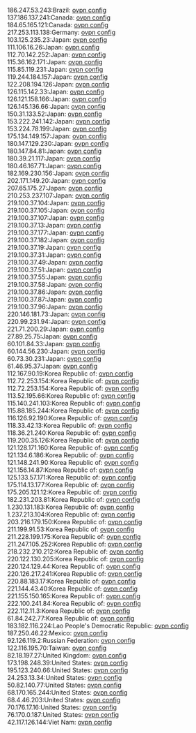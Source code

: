 186.247.53.243:Brazil: [ovpn config](vpn/186_247_53_243.ovpn)  
137.186.137.241:Canada: [ovpn config](vpn/137_186_137_241.ovpn)  
184.65.165.121:Canada: [ovpn config](vpn/184_65_165_121.ovpn)  
217.253.113.138:Germany: [ovpn config](vpn/217_253_113_138.ovpn)  
103.125.235.23:Japan: [ovpn config](vpn/103_125_235_23.ovpn)  
111.106.16.26:Japan: [ovpn config](vpn/111_106_16_26.ovpn)  
112.70.142.252:Japan: [ovpn config](vpn/112_70_142_252.ovpn)  
115.36.162.171:Japan: [ovpn config](vpn/115_36_162_171.ovpn)  
115.85.119.231:Japan: [ovpn config](vpn/115_85_119_231.ovpn)  
119.244.184.157:Japan: [ovpn config](vpn/119_244_184_157.ovpn)  
122.208.194.126:Japan: [ovpn config](vpn/122_208_194_126.ovpn)  
126.115.142.33:Japan: [ovpn config](vpn/126_115_142_33.ovpn)  
126.121.158.166:Japan: [ovpn config](vpn/126_121_158_166.ovpn)  
126.145.136.66:Japan: [ovpn config](vpn/126_145_136_66.ovpn)  
150.31.133.52:Japan: [ovpn config](vpn/150_31_133_52.ovpn)  
153.222.241.142:Japan: [ovpn config](vpn/153_222_241_142.ovpn)  
153.224.78.199:Japan: [ovpn config](vpn/153_224_78_199.ovpn)  
175.134.149.157:Japan: [ovpn config](vpn/175_134_149_157.ovpn)  
180.147.129.230:Japan: [ovpn config](vpn/180_147_129_230.ovpn)  
180.147.84.81:Japan: [ovpn config](vpn/180_147_84_81.ovpn)  
180.39.21.117:Japan: [ovpn config](vpn/180_39_21_117.ovpn)  
180.46.167.71:Japan: [ovpn config](vpn/180_46_167_71.ovpn)  
182.169.230.156:Japan: [ovpn config](vpn/182_169_230_156.ovpn)  
202.171.149.20:Japan: [ovpn config](vpn/202_171_149_20.ovpn)  
207.65.175.27:Japan: [ovpn config](vpn/207_65_175_27.ovpn)  
210.253.237.107:Japan: [ovpn config](vpn/210_253_237_107.ovpn)  
219.100.37.104:Japan: [ovpn config](vpn/219_100_37_104.ovpn)  
219.100.37.105:Japan: [ovpn config](vpn/219_100_37_105.ovpn)  
219.100.37.107:Japan: [ovpn config](vpn/219_100_37_107.ovpn)  
219.100.37.13:Japan: [ovpn config](vpn/219_100_37_13.ovpn)  
219.100.37.177:Japan: [ovpn config](vpn/219_100_37_177.ovpn)  
219.100.37.182:Japan: [ovpn config](vpn/219_100_37_182.ovpn)  
219.100.37.19:Japan: [ovpn config](vpn/219_100_37_19.ovpn)  
219.100.37.31:Japan: [ovpn config](vpn/219_100_37_31.ovpn)  
219.100.37.49:Japan: [ovpn config](vpn/219_100_37_49.ovpn)  
219.100.37.51:Japan: [ovpn config](vpn/219_100_37_51.ovpn)  
219.100.37.55:Japan: [ovpn config](vpn/219_100_37_55.ovpn)  
219.100.37.58:Japan: [ovpn config](vpn/219_100_37_58.ovpn)  
219.100.37.86:Japan: [ovpn config](vpn/219_100_37_86.ovpn)  
219.100.37.87:Japan: [ovpn config](vpn/219_100_37_87.ovpn)  
219.100.37.96:Japan: [ovpn config](vpn/219_100_37_96.ovpn)  
220.146.181.73:Japan: [ovpn config](vpn/220_146_181_73.ovpn)  
220.99.231.94:Japan: [ovpn config](vpn/220_99_231_94.ovpn)  
221.71.200.29:Japan: [ovpn config](vpn/221_71_200_29.ovpn)  
27.89.25.75:Japan: [ovpn config](vpn/27_89_25_75.ovpn)  
60.101.84.33:Japan: [ovpn config](vpn/60_101_84_33.ovpn)  
60.144.56.230:Japan: [ovpn config](vpn/60_144_56_230.ovpn)  
60.73.30.231:Japan: [ovpn config](vpn/60_73_30_231.ovpn)  
61.46.95.37:Japan: [ovpn config](vpn/61_46_95_37.ovpn)  
112.167.90.19:Korea Republic of: [ovpn config](vpn/112_167_90_19.ovpn)  
112.72.253.154:Korea Republic of: [ovpn config](vpn/112_72_253_154.ovpn)  
112.72.253.154:Korea Republic of: [ovpn config](vpn/112_72_253_154.ovpn)  
113.52.195.66:Korea Republic of: [ovpn config](vpn/113_52_195_66.ovpn)  
115.140.241.103:Korea Republic of: [ovpn config](vpn/115_140_241_103.ovpn)  
115.88.185.244:Korea Republic of: [ovpn config](vpn/115_88_185_244.ovpn)  
116.126.92.190:Korea Republic of: [ovpn config](vpn/116_126_92_190.ovpn)  
118.33.42.13:Korea Republic of: [ovpn config](vpn/118_33_42_13.ovpn)  
118.36.21.240:Korea Republic of: [ovpn config](vpn/118_36_21_240.ovpn)  
119.200.35.126:Korea Republic of: [ovpn config](vpn/119_200_35_126.ovpn)  
121.128.171.160:Korea Republic of: [ovpn config](vpn/121_128_171_160.ovpn)  
121.134.6.186:Korea Republic of: [ovpn config](vpn/121_134_6_186.ovpn)  
121.148.241.90:Korea Republic of: [ovpn config](vpn/121_148_241_90.ovpn)  
121.156.14.87:Korea Republic of: [ovpn config](vpn/121_156_14_87.ovpn)  
125.133.57.171:Korea Republic of: [ovpn config](vpn/125_133_57_171.ovpn)  
175.114.13.177:Korea Republic of: [ovpn config](vpn/175_114_13_177.ovpn)  
175.205.121.12:Korea Republic of: [ovpn config](vpn/175_205_121_12.ovpn)  
182.231.203.81:Korea Republic of: [ovpn config](vpn/182_231_203_81.ovpn)  
1.230.131.183:Korea Republic of: [ovpn config](vpn/1_230_131_183.ovpn)  
1.237.213.104:Korea Republic of: [ovpn config](vpn/1_237_213_104.ovpn)  
203.216.179.150:Korea Republic of: [ovpn config](vpn/203_216_179_150.ovpn)  
211.199.91.53:Korea Republic of: [ovpn config](vpn/211_199_91_53.ovpn)  
211.228.199.175:Korea Republic of: [ovpn config](vpn/211_228_199_175.ovpn)  
211.247.105.252:Korea Republic of: [ovpn config](vpn/211_247_105_252.ovpn)  
218.232.210.212:Korea Republic of: [ovpn config](vpn/218_232_210_212.ovpn)  
220.122.130.205:Korea Republic of: [ovpn config](vpn/220_122_130_205.ovpn)  
220.124.129.44:Korea Republic of: [ovpn config](vpn/220_124_129_44.ovpn)  
220.126.217.241:Korea Republic of: [ovpn config](vpn/220_126_217_241.ovpn)  
220.88.183.17:Korea Republic of: [ovpn config](vpn/220_88_183_17.ovpn)  
221.144.43.40:Korea Republic of: [ovpn config](vpn/221_144_43_40.ovpn)  
221.155.150.165:Korea Republic of: [ovpn config](vpn/221_155_150_165.ovpn)  
222.100.241.84:Korea Republic of: [ovpn config](vpn/222_100_241_84.ovpn)  
222.112.11.3:Korea Republic of: [ovpn config](vpn/222_112_11_3.ovpn)  
61.84.242.77:Korea Republic of: [ovpn config](vpn/61_84_242_77.ovpn)  
183.182.116.224:Lao People's Democratic Republic: [ovpn config](vpn/183_182_116_224.ovpn)  
187.250.46.22:Mexico: [ovpn config](vpn/187_250_46_22.ovpn)  
92.126.119.2:Russian Federation: [ovpn config](vpn/92_126_119_2.ovpn)  
122.116.195.70:Taiwan: [ovpn config](vpn/122_116_195_70.ovpn)  
82.18.197.27:United Kingdom: [ovpn config](vpn/82_18_197_27.ovpn)  
173.198.248.39:United States: [ovpn config](vpn/173_198_248_39.ovpn)  
195.123.240.66:United States: [ovpn config](vpn/195_123_240_66.ovpn)  
24.253.13.34:United States: [ovpn config](vpn/24_253_13_34.ovpn)  
50.82.140.77:United States: [ovpn config](vpn/50_82_140_77.ovpn)  
68.170.165.244:United States: [ovpn config](vpn/68_170_165_244.ovpn)  
68.4.46.203:United States: [ovpn config](vpn/68_4_46_203.ovpn)  
70.176.17.16:United States: [ovpn config](vpn/70_176_17_16.ovpn)  
76.170.0.187:United States: [ovpn config](vpn/76_170_0_187.ovpn)  
42.117.126.144:Viet Nam: [ovpn config](vpn/42_117_126_144.ovpn)  
